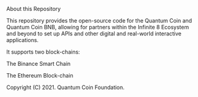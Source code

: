 About this Repository 

This repository provides the open-source code for the Quantum Coin and Quantum Coin BNB, allowing for partners within the Infinite 8 Ecosystem and beyond to set up APIs and other digital and real-world interactive applications. 

It supports two block-chains:

The Binance Smart Chain

The Ethereum Block-chain

Copyright (C) 2021. Quantum Coin Foundation. 
